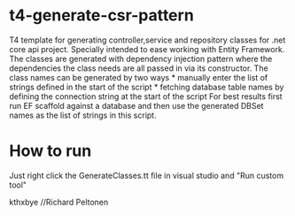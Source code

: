 # t4-generate-csr-pattern
 T4 template for generating controller,service and repository classes for .net core api project. Specially intended to ease working with Entity Framework.
 The classes are generated with dependency injection pattern where the dependencies the class needs are all passed in via its constructor.
 The class names can be generated by two ways
    * manually enter the list of strings defined in the start of the script
    * fetching database table names by defining the connection string at the start of the script
 For best results first run EF scaffold against a database and then use the generated DBSet names as the list of strings in this script.


# How to run 
 Just right click the GenerateClasses.tt file in visual studio and "Run custom tool"

kthxbye //Richard Peltonen
